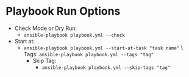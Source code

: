 # Playbook Run Options

* Check Mode or Dry Run: 
    * `ansible-playbook playbook.yml --check`
* Start at:
    * `ansible-playbook playbook.yml --start-at-task "task name"` \ Tags: `ansible-playbook playbook.yml --tags "tag"`
        * Skip Tag:
            * `ansible-playbook playbook.yml --skip-tags "tag"`